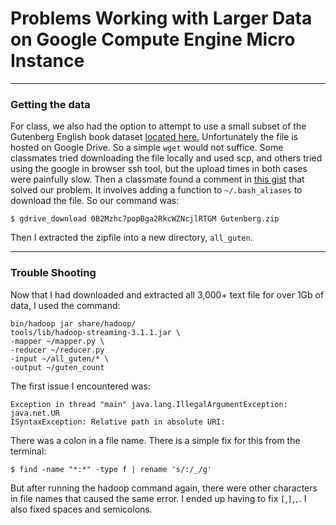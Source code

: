 # Problems Working with Larger Data on Google Compute Engine Micro Instance
---
### Getting the data
For class, we also had the option to attempt to use a small subset of the Gutenberg English book dataset [located here.](https://web.eecs.umich.edu/~lahiri/gutenberg_dataset.html) Unfortunately the file is hosted on Google Drive. So a simple `wget` would not suffice. Some classmates tried downloading the file locally and used scp, and others tried using the google in browser ssh tool, but the upload times in both cases were painfully slow. Then a classmate found a comment in [this gist](https://gist.github.com/iamtekeste/3cdfd0366ebfd2c0d805#gistcomment-2359248) that solved our problem. It involves adding a function to `~/.bash_aliases` to download the file. So our command was:
```console
$ gdrive_download 0B2Mzhc7popBga2RkcWZNcjlRTGM Gutenberg.zip
```
Then I extracted the zipfile into a new directory, `all_guten`.

---
### Trouble Shooting
Now that I had downloaded and extracted all 3,000+ text file for over 1Gb of data, I used the command:
```
bin/hadoop jar share/hadoop/
tools/lib/hadoop-streaming-3.1.1.jar \
-mapper ~/mapper.py \
-reducer ~/reducer.py
-input ~/all_guten/* \
-output ~/guten_count
```

The first issue I encountered was:
```
Exception in thread "main" java.lang.IllegalArgumentException: java.net.UR
ISyntaxException: Relative path in absolute URI:
```

There was a colon in a file name. There is a simple fix for this from the terminal:
```console
$ find -name "*:*" -type f | rename 's/:/_/g'
```
But after running the hadoop command again, there were other characters in file names that caused the same error. I ended up having to fix `[`,`]`,`,`. I also fixed spaces and semicolons.
